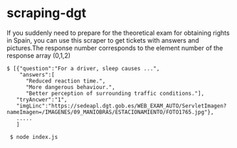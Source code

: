 # scraping-dgt
If you suddenly need to prepare for the theoretical exam for obtaining rights in Spain, you can use this scraper to get tickets with answers and pictures.The response number corresponds to the element number of the response array (0,1,2)
  ```shell
  $ [{"question":"For a driver, sleep causes ...",
      "answers":[
        "Reduced reaction time.",
        "More dangerous behaviour.",
        "Better perception of surrounding traffic conditions."],
     "tryAncwer":"1",
     "imgLinc":"https://sedeapl.dgt.gob.es/WEB_EXAM_AUTO/ServletImagen?nameImagen=/IMAGENES/09_MANIOBRAS/ESTACIONAMIENTO/FOTO1765.jpg"},
     .....
     ]
  ```
 
 ```shell
  $ node index.js
  ```
